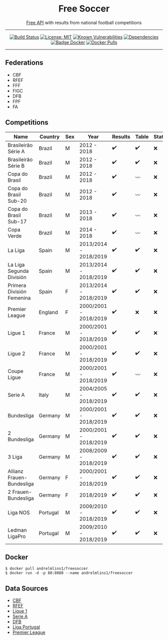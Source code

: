 <div align="center">
<h1>Free Soccer</h1>

[Free API](https://www.apifreesoccer.com/) with results from national football competitions

</div>

<hr />

<div align="center">

[![Build Status](https://travis-ci.com/andrelmlins/freesoccer.svg?branch=master)](https://travis-ci.com/andrelmlins/freesoccer)
[![License: MIT](https://img.shields.io/badge/License-MIT-yellow.svg)](https://github.com/andrelmlins/freesoccer/blob/master/LICENSE)
[![Known Vulnerabilities](https://snyk.io/test/github/andrelmlins/freesoccer/badge.svg)](https://snyk.io/test/github/andrelmlins/freesoccer)
[![Dependencies](https://david-dm.org/andrelmlins/freesoccer.svg)](https://david-dm.org/andrelmlins/freesoccer)
[![Badge Docker](https://images.microbadger.com/badges/image/andrelmlins1/freesoccer.svg)](https://microbadger.com/images/andrelmlins1/freesoccer "Get your own image badge on microbadger.com")
[![Docker Pulls](https://img.shields.io/docker/pulls/andrelmlins1/freesoccer.svg)](https://hub.docker.com/r/andrelmlins1/freesoccer)

</div>

<hr />

## Federations

- CBF
- RFEF
- FFF
- FIGC
- DFB
- FPF
- FA

## Competitions

| Name                      | Country  | Sex | Year                  | Results            | Table              | Statistics | Flags              |
| ------------------------- | -------- | --- | --------------------- | ------------------ | ------------------ | ---------- | ------------------ |
| Brasileirão Série A       | Brazil   | M   | 2012 - 2018           | :heavy_check_mark: | :heavy_check_mark: | :x:        | :heavy_check_mark: |
| Brasileirão Série B       | Brazil   | M   | 2012 - 2018           | :heavy_check_mark: | :heavy_check_mark: | :x:        | :heavy_check_mark: |
| Copa do Brasil            | Brazil   | M   | 2012 - 2018           | :heavy_check_mark: | :wavy_dash:        | :x:        | :heavy_check_mark: |
| Copa do Brasil Sub-20     | Brazil   | M   | 2012 - 2018           | :heavy_check_mark: | :wavy_dash:        | :x:        | :heavy_check_mark: |
| Copa do Brasil Sub-17     | Brazil   | M   | 2013 - 2018           | :heavy_check_mark: | :wavy_dash:        | :x:        | :heavy_check_mark: |
| Copa Verde                | Brazil   | M   | 2014 - 2018           | :heavy_check_mark: | :wavy_dash:        | :x:        | :heavy_check_mark: |
| La Liga                   | Spain    | M   | 2013/2014 - 2018/2019 | :heavy_check_mark: | :heavy_check_mark: | :x:        | :x:                |
| La Liga Segunda División  | Spain    | M   | 2013/2014 - 2018/2019 | :heavy_check_mark: | :heavy_check_mark: | :x:        | :x:                |
| Primera División Femenina | Spain    | F   | 2013/2014 - 2018/2019 | :heavy_check_mark: | :heavy_check_mark: | :x:        | :x:                |
| Premier League            | England  | F   | 2000/2001 - 2018/2019 | :heavy_check_mark: | :x:                | :x:        | :x:                |
| Ligue 1                   | France   | M   | 2000/2001 - 2018/2019 | :heavy_check_mark: | :heavy_check_mark: | :x:        | :heavy_check_mark: |
| Ligue 2                   | France   | M   | 2000/2001 - 2018/2019 | :heavy_check_mark: | :heavy_check_mark: | :x:        | :heavy_check_mark: |
| Coupe Ligue               | France   | M   | 2000/2001 - 2018/2019 | :heavy_check_mark: | :wavy_dash:        | :x:        | :heavy_check_mark: |
| Serie A                   | Italy    | M   | 2004/2005 - 2018/2019 | :heavy_check_mark: | :heavy_check_mark: | :x:        | :heavy_check_mark: |
| Bundesliga                | Germany  | M   | 2000/2001 - 2018/2019 | :heavy_check_mark: | :heavy_check_mark: | :x:        | :heavy_check_mark: |
| 2 Bundesliga              | Germany  | M   | 2000/2001 - 2018/2019 | :heavy_check_mark: | :heavy_check_mark: | :x:        | :heavy_check_mark: |
| 3 Liga                    | Germany  | M   | 2008/2009 - 2018/2019 | :heavy_check_mark: | :heavy_check_mark: | :x:        | :heavy_check_mark: |
| Allianz Frauen-Bundesliga | Germany  | F   | 2000/2001 - 2018/2019 | :heavy_check_mark: | :heavy_check_mark: | :x:        | :heavy_check_mark: |
| 2 Frauen-Bundesliga       | Germany  | F   | 2018/2019             | :heavy_check_mark: | :heavy_check_mark: | :x:        | :heavy_check_mark: |
| Liga NOS                  | Portugal | M   | 2009/2010 - 2018/2019 | :heavy_check_mark: | :heavy_check_mark: | :x:        | :x:                |
| Ledman LigaPro            | Portugal | M   | 2009/2010 - 2018/2019 | :heavy_check_mark: | :heavy_check_mark: | :x:        | :x:                |

## Docker

```
$ docker pull andrelmlins1/freesoccer
$ docker run -d -p 80:8080 --name andrelmlins1/freesoccer
```

## Data Sources

- [CBF](http://cbf.com.br/)
- [RFEF](http://www.rfef.es/)
- [Ligue 1](https://www.ligue1.com/)
- [Serie A](http://www.legaseriea.it/)
- [DFB](https://www.dfb.de/)
- [Liga Portugal](http://ligaportugal.pt/)
- [Premier League](https://www.premierleague.com/)
